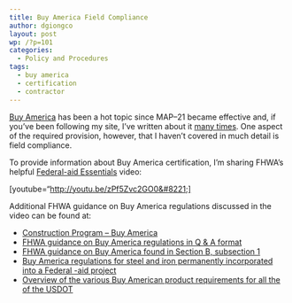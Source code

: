 ```yaml
---
title: Buy America Field Compliance
author: dgiongco
layout: post
wp: /?p=101
categories:
  - Policy and Procedures
tags:
  - buy america
  - certification
  - contractor
---
```

[Buy America][1] has been a hot topic since MAP&#8211;21 became effective and, if you&#8217;ve been following my site, I&#8217;ve written about it [many times][2]. One aspect of the required provision, however, that I haven&#8217;t covered in much detail is field compliance.

To provide information about Buy America certification, I&#8217;m sharing FHWA&#8217;s helpful [Federal-aid Essentials][3] video:

[youtube=&#8220;http://youtu.be/zPf5Zvc2GO0&#8221;]

<!--more-->

Additional FHWA guidance on Buy America regulations discussed in the video can be found at:

*   [Construction Program &#8211; Buy America][4]
*   [FHWA guidance on Buy America regulations in Q & A format][5]
*   [FHWA guidance on Buy America found in Section B, subsection 1][6]
*   [Buy America regulations for steel and iron permanently incorporated into a Federal -aid project ][7]
*   [Overview of the various Buy American product requirements for all the of the USDOT][8]

 [1]: /blog/2013/05/01/buy-america-faqs-resources
 [2]: http://static.squarespace.com/static/52fa6e86e4b05af368569a33/52fb082fe4b079a3c36743b6/52fb08aee4b079a3c3674a84/1392183470693/#img
 [3]: http://www.fhwa.dot.gov/federal-aidessentials/index.cfm
 [4]: http://www.fhwa.dot.gov/construction/cqit/buyam.cfm
 [5]: http://www.fhwa.dot.gov/construction/contracts/buyam_qa.cfm
 [6]: http://www.fhwa.dot.gov/programadmin/contracts/core02.cfm#s2B01
 [7]: http://www.ecfr.gov/cgi/t/text/text-idx?c=ecfr&sid=a825bd455136916aaef4f47bd2d69e88&rgn=div5&view=text&node=23:1.0.1.7.23&idno=23#23:1.0.1.7.23.4.1.6
 [8]: http://www.dot.gov/highlights/buyamerica